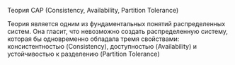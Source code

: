 Теория CAP (Consistency, Availability, Partition Tolerance)

Теория является одним из фундаментальных понятий распределенных систем. Она гласит, что невозможно создать распределенную систему, которая бы одновременно обладала тремя свойствами: консистентностью (Consistency), доступностью (Availability) и устойчивостью к разделению (Partition Tolerance)
